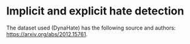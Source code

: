 # Implicit and explicit hate detection

The dataset used (DynaHate) has the following source and authors: https://arxiv.org/abs/2012.15761.

